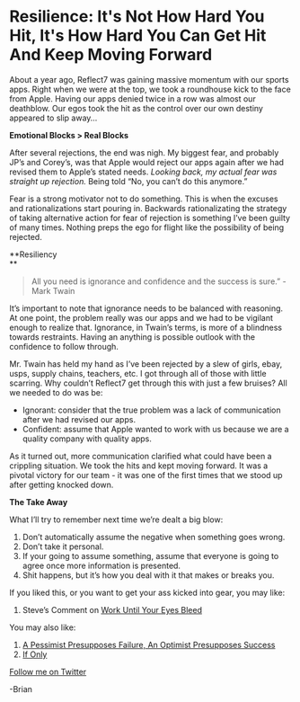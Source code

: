 <!--
id: 1057746147
link: http://techneur.com/post/1057746147/resilience-its-not-how-hard-you-hit-its-how-hard
slug: resilience-its-not-how-hard-you-hit-its-how-hard
date: Fri Sep 03 2010 04:37:00 GMT-0500 (CDT)
publish: 2010-09-03
tags: reflect7, sports-fan-apps, iphone, apple
-->


Resilience: It's Not How Hard You Hit, It's How Hard You Can Get Hit And Keep Moving Forward
============================================================================================

About a year ago, Reflect7 was gaining massive momentum with our sports
apps. Right when we were at the top, we took a roundhouse kick to the
face from Apple. Having our apps denied twice in a row was almost our
deathblow. Our egos took the hit as the control over our own destiny
appeared to slip away…

**Emotional Blocks \> Real Blocks**

After several rejections, the end was nigh. My biggest fear, and
probably JP’s and Corey’s, was that Apple would reject our apps again
after we had revised them to Apple’s stated needs. *Looking back, my
actual fear was straight up rejection.* Being told “No, you can’t do
this anymore.”

Fear is a strong motivator not to do something. This is when the excuses
and rationalizations start pouring in. Backwards rationalizating the
strategy of taking alternative action for fear of rejection is something
I’ve been guilty of many times. Nothing preps the ego for flight like
the possibility of being rejected. 

**Resiliency\
**

> All you need is ignorance and confidence and the success is sure.”
> -Mark Twain

It’s important to note that ignorance needs to be balanced with
reasoning. At one point, the problem really was our apps and we had to
be vigilant enough to realize that. Ignorance, in Twain’s terms, is more
of a blindness towards restraints. Having an anything is possible
outlook with the confidence to follow through.

Mr. Twain has held my hand as I’ve been rejected by a slew of girls,
ebay, usps, supply chains, teachers, etc. I got through all of those
with little scarring. Why couldn’t Reflect7 get through this with just a
few bruises? All we needed to do was be:

-   Ignorant: consider that the true problem was a lack of communication
    after we had revised our apps.
-   Confident: assume that Apple wanted to work with us because we are a
    quality company with quality apps.

As it turned out, more communication clarified what could have been a
crippling situation. We took the hits and kept moving forward. It was a
pivotal victory for our team - it was one of the first times that we
stood up after getting knocked down.

**The Take Away**

What I’ll try to remember next time we’re dealt a big blow:

1.  Don’t automatically assume the negative when something goes wrong.
2.  Don’t take it personal. 
3.  If your going to assume something, assume that everyone is going to
    agree once more information is presented.
4.  Shit happens, but it’s how you deal with it that makes or breaks
    you.

If you liked this, or you want to get your ass kicked into gear, you may
like:

1.  Steve’s Comment on [Work Until Your Eyes
    Bleed](http://techneur.com/post/1041263868/work-until-your-eyes-bleed "Work Until Your Eyes Bleed")

You may also like:

1.  [A Pessimist Presupposes Failure, An Optimist Presupposes
    Success](http://techneur.com/post/844311929/a-pessimist-presupposes-failure-an-optimist "A Pessimist Presupposes Failure, An Optimist Presupposes Success")
2.  [If Only](http://techneur.com/post/711982960/if-only "If Only")

[Follow me on
Twitter](http://twitter.com/brianlambelet "Follow Brian on Twitter")

-Brian

